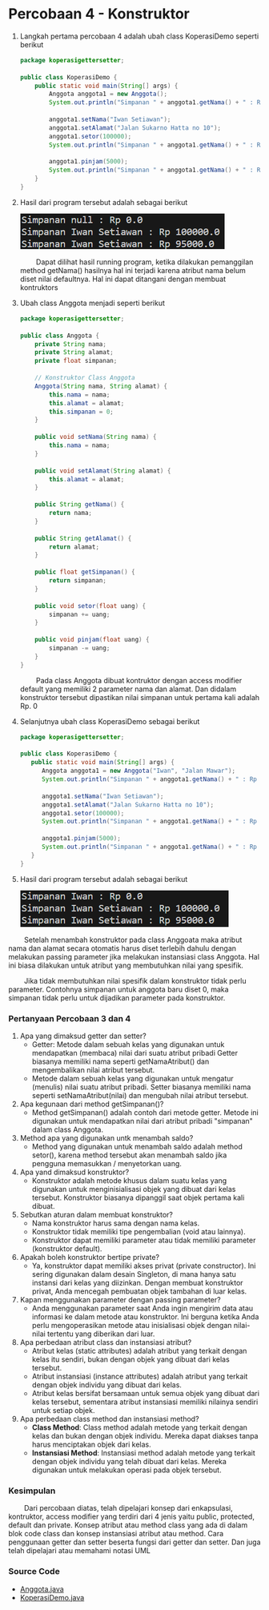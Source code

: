 # Percobaan 4 - Konstruktor

1. Langkah pertama percobaan 4 adalah ubah class KoperasiDemo seperti berikut

   ```java
   package koperasigettersetter;

   public class KoperasiDemo {
       public static void main(String[] args) {
           Anggota anggota1 = new Anggota();
           System.out.println("Simpanan " + anggota1.getNama() + " : Rp " + anggota1.getSimpanan());

           anggota1.setNama("Iwan Setiawan");
           anggota1.setAlamat("Jalan Sukarno Hatta no 10");
           anggota1.setor(100000);
           System.out.println("Simpanan " + anggota1.getNama() + " : Rp " + anggota1.getSimpanan());

           anggota1.pinjam(5000);
           System.out.println("Simpanan " + anggota1.getNama() + " : Rp " + anggota1.getSimpanan());
       }
   }
   ```

2. Hasil dari program tersebut adalah sebagai berikut

   ![Output Class Koperasi Demo 2](/encapsulation/percobaan4/img/output4.png)

   &nbsp;&nbsp;&nbsp;&nbsp;&nbsp;&nbsp;&nbsp;&nbsp;Dapat dilihat hasil running program, ketika dilakukan pemanggilan method getNama() hasilnya hal ini terjadi karena atribut nama belum diset nilai defaultnya. Hal ini dapat ditangani dengan membuat kontruktors

3. Ubah class Anggota menjadi seperti berikut

   ```java
   package koperasigettersetter;

   public class Anggota {
       private String nama;
       private String alamat;
       private float simpanan;

       // Konstruktor Class Anggota
       Anggota(String nama, String alamat) {
           this.nama = nama;
           this.alamat = alamat;
           this.simpanan = 0;
       }

       public void setNama(String nama) {
           this.nama = nama;
       }

       public void setAlamat(String alamat) {
           this.alamat = alamat;
       }

       public String getNama() {
           return nama;
       }

       public String getAlamat() {
           return alamat;
       }

       public float getSimpanan() {
           return simpanan;
       }

       public void setor(float uang) {
           simpanan += uang;
       }

       public void pinjam(float uang) {
           simpanan -= uang;
       }
   }
   ```

   &nbsp;&nbsp;&nbsp;&nbsp;&nbsp;&nbsp;&nbsp;&nbsp;Pada class Anggota dibuat kontruktor dengan access modifier default yang memiliki 2 parameter nama dan alamat. Dan didalam konstruktor tersebut dipastikan nilai simpanan untuk pertama kali adalah Rp. 0

4. Selanjutnya ubah class KoperasiDemo sebagai berikut

   ```java
   package koperasigettersetter;

   public class KoperasiDemo {
      public static void main(String[] args) {
         Anggota anggota1 = new Anggota("Iwan", "Jalan Mawar");
         System.out.println("Simpanan " + anggota1.getNama() + " : Rp " + anggota1.getSimpanan());

         anggota1.setNama("Iwan Setiawan");
         anggota1.setAlamat("Jalan Sukarno Hatta no 10");
         anggota1.setor(100000);
         System.out.println("Simpanan " + anggota1.getNama() + " : Rp " + anggota1.getSimpanan());

         anggota1.pinjam(5000);
         System.out.println("Simpanan " + anggota1.getNama() + " : Rp " + anggota1.getSimpanan());
      }
   }
   ```

5. Hasil dari program tersebut adalah sebagai berikut

   ![Output Konstruktor Class KoperasiDemo](/encapsulation/percobaan4/img/output5.png)

&nbsp;&nbsp;&nbsp;&nbsp;&nbsp;&nbsp;&nbsp;&nbsp;Setelah menambah konstruktor pada class Anggoata maka atribut nama dan alamat secara otomatis harus diset terlebih dahulu dengan melakukan passing parameter jika melakukan instansiasi class Anggota. Hal ini biasa dilakukan untuk atribut yang membutuhkan nilai yang spesifik.

&nbsp;&nbsp;&nbsp;&nbsp;&nbsp;&nbsp;&nbsp;&nbsp;Jika tidak membutuhkan nilai spesifik dalam konstruktor tidak perlu parameter. Contohnya simpanan untuk anggota baru diset 0, maka simpanan tidak perlu untuk dijadikan parameter pada konstruktor.

### Pertanyaan Percobaan 3 dan 4

1. Apa yang dimaksud getter dan setter?
   - Getter: Metode dalam sebuah kelas yang digunakan untuk mendapatkan (membaca) nilai dari suatu atribut pribadi Getter biasanya memiliki nama seperti getNamaAtribut() dan mengembalikan nilai atribut tersebut.
   - Metode dalam sebuah kelas yang digunakan untuk mengatur (menulis) nilai suatu atribut pribadi. Setter biasanya memiliki nama seperti setNamaAtribut(nilai) dan mengubah nilai atribut tersebut.
2. Apa kegunaan dari method getSimpanan()?
   - Method getSimpanan() adalah contoh dari metode getter. Metode ini digunakan untuk mendapatkan nilai dari atribut pribadi "simpanan" dalam class Anggota.
3. Method apa yang digunakan untk menambah saldo?
   - Method yang digunakan untuk menambah saldo adalah method setor(), karena method tersebut akan menambah saldo jika pengguna memasukkan / menyetorkan uang.
4. Apa yand dimaksud konstruktor?
   - Konstruktor adalah metode khusus dalam suatu kelas yang digunakan untuk menginisialisasi objek yang dibuat dari kelas tersebut. Konstruktor biasanya dipanggil saat objek pertama kali dibuat.
5. Sebutkan aturan dalam membuat konstruktor?
   - Nama konstruktor harus sama dengan nama kelas.
   - Konstruktor tidak memiliki tipe pengembalian (void atau lainnya).
   - Konstruktor dapat memiliki parameter atau tidak memiliki parameter (konstruktor default).
6. Apakah boleh konstruktor bertipe private?
   - Ya, konstruktor dapat memiliki akses privat (private constructor). Ini sering digunakan dalam desain Singleton, di mana hanya satu instansi dari kelas yang diizinkan. Dengan membuat konstruktor privat, Anda mencegah pembuatan objek tambahan di luar kelas.
7. Kapan menggunakan parameter dengan passing parameter?
   - Anda menggunakan parameter saat Anda ingin mengirim data atau informasi ke dalam metode atau konstruktor. Ini berguna ketika Anda perlu mengoperasikan metode atau inisialisasi objek dengan nilai-nilai tertentu yang diberikan dari luar.
8. Apa perbedaan atribut class dan instansiasi atribut?
   - Atribut kelas (static attributes) adalah atribut yang terkait dengan kelas itu sendiri, bukan dengan objek yang dibuat dari kelas tersebut.
   - Atribut instansiasi (instance attributes) adalah atribut yang terkait dengan objek individu yang dibuat dari kelas.
   - Atribut kelas bersifat bersamaan untuk semua objek yang dibuat dari kelas tersebut, sementara atribut instansiasi memiliki nilainya sendiri untuk setiap objek.
9. Apa perbedaan class method dan instansiasi method?
   - **Class Method**: Class method adalah metode yang terkait dengan kelas dan bukan dengan objek individu. Mereka dapat diakses tanpa harus menciptakan objek dari kelas.
   - **Instansiasi Method**: Instansiasi method adalah metode yang terkait dengan objek individu yang telah dibuat dari kelas. Mereka digunakan untuk melakukan operasi pada objek tersebut.

### Kesimpulan

&nbsp;&nbsp;&nbsp;&nbsp;&nbsp;&nbsp;&nbsp;&nbsp;Dari percobaan diatas, telah dipelajari konsep dari enkapsulasi, kontruktor, access modifier yang terdiri dari 4 jenis yaitu public, protected, default dan private. Konsep atribut atau method class yang ada di dalam blok code class dan konsep instansiasi atribut atau method. Cara penggunaan getter dan setter beserta fungsi dari getter dan setter. Dan juga telah dipelajari atau memahami notasi UML

### Source Code

- [Anggota.java](/encapsulation/percobaan4/code/Anggota.java)
- [KoperasiDemo.java](/encapsulation/percobaan4/code/KoperasiDemo.java)
